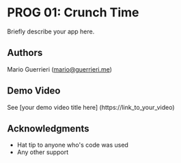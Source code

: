 # PROG 01: Crunch Time

Briefly describe your app here.

## Authors

Mario Guerrieri ([mario@guerrieri.me](mailto:mario@guerrieri.me))

## Demo Video

See [your demo video title here] (https://link_to_your_video)

## Acknowledgments

* Hat tip to anyone who's code was used
* Any other support
